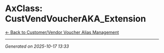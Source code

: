 # AxClass: CustVendVoucherAKA_Extension

[← Back to Customer/Vendor Voucher Alias Management](../README.md)

---

*Generated on 2025-10-17 13:33*
